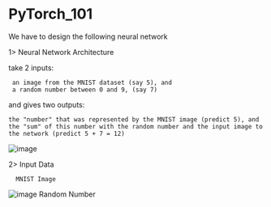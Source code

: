 # PyTorch_101


We have to design the following neural network 

1> Neural Network Architecture

   take 2 inputs:
 
     an image from the MNIST dataset (say 5), and
     a random number between 0 and 9, (say 7)
   
   and gives two outputs:
 
    the "number" that was represented by the MNIST image (predict 5), and
    the "sum" of this number with the random number and the input image to the network (predict 5 + 7 = 12)

![image](https://user-images.githubusercontent.com/70502759/136892002-fa6fad37-bab3-4f82-8a48-ef43557526b8.png)

2> Input Data

      MNIST Image
![image](https://user-images.githubusercontent.com/70502759/136894254-985867cc-3884-4f65-be59-a08ade396416.png)
      Random Number
          
         
         

